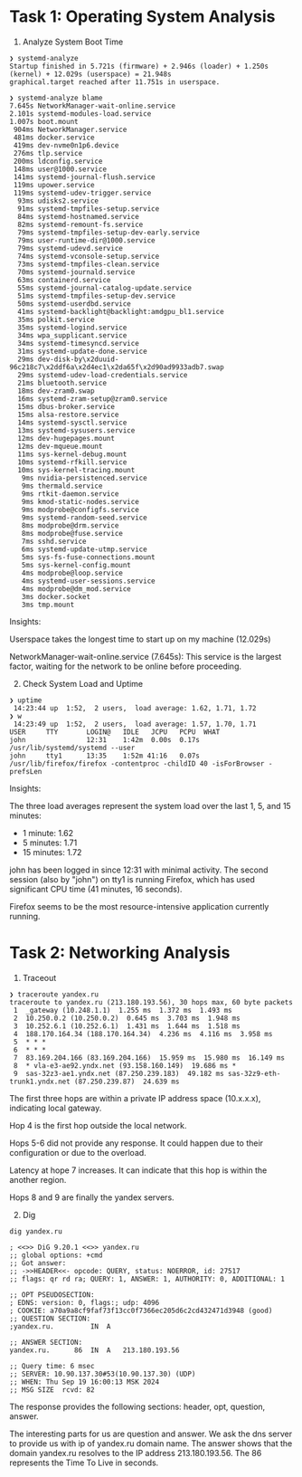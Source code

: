 # Task 1: Operating System Analysis

1) Analyze System Boot Time
```
❯ systemd-analyze
Startup finished in 5.721s (firmware) + 2.946s (loader) + 1.250s (kernel) + 12.029s (userspace) = 21.948s 
graphical.target reached after 11.751s in userspace.
```

```
❯ systemd-analyze blame
7.645s NetworkManager-wait-online.service
2.101s systemd-modules-load.service
1.007s boot.mount
 904ms NetworkManager.service
 481ms docker.service
 419ms dev-nvme0n1p6.device
 276ms tlp.service
 200ms ldconfig.service
 148ms user@1000.service
 141ms systemd-journal-flush.service
 119ms upower.service
 119ms systemd-udev-trigger.service
  93ms udisks2.service
  91ms systemd-tmpfiles-setup.service
  84ms systemd-hostnamed.service
  82ms systemd-remount-fs.service
  79ms systemd-tmpfiles-setup-dev-early.service
  79ms user-runtime-dir@1000.service
  79ms systemd-udevd.service
  74ms systemd-vconsole-setup.service
  73ms systemd-tmpfiles-clean.service
  70ms systemd-journald.service
  63ms containerd.service
  55ms systemd-journal-catalog-update.service
  51ms systemd-tmpfiles-setup-dev.service
  50ms systemd-userdbd.service
  41ms systemd-backlight@backlight:amdgpu_bl1.service
  35ms polkit.service
  35ms systemd-logind.service
  34ms wpa_supplicant.service
  34ms systemd-timesyncd.service
  31ms systemd-update-done.service
  29ms dev-disk-by\x2duuid-96c218c7\x2ddf6a\x2d4ec1\x2da65f\x2d90ad9933adb7.swap
  29ms systemd-udev-load-credentials.service
  21ms bluetooth.service
  18ms dev-zram0.swap
  16ms systemd-zram-setup@zram0.service
  15ms dbus-broker.service
  15ms alsa-restore.service
  14ms systemd-sysctl.service
  13ms systemd-sysusers.service
  12ms dev-hugepages.mount
  12ms dev-mqueue.mount
  11ms sys-kernel-debug.mount
  10ms systemd-rfkill.service
  10ms sys-kernel-tracing.mount
   9ms nvidia-persistenced.service
   9ms thermald.service
   9ms rtkit-daemon.service
   9ms kmod-static-nodes.service
   9ms modprobe@configfs.service
   9ms systemd-random-seed.service
   8ms modprobe@drm.service
   8ms modprobe@fuse.service
   7ms sshd.service
   6ms systemd-update-utmp.service
   5ms sys-fs-fuse-connections.mount
   5ms sys-kernel-config.mount
   4ms modprobe@loop.service
   4ms systemd-user-sessions.service
   4ms modprobe@dm_mod.service
   3ms docker.socket
   3ms tmp.mount
```
Insights:

Userspace takes the longest time to start up on my machine (12.029s)

NetworkManager-wait-online.service (7.645s): This service is the largest factor, waiting for the network to be online before proceeding.

2) Check System Load and Uptime
```
❯ uptime
 14:23:44 up  1:52,  2 users,  load average: 1.62, 1.71, 1.72
❯ w
 14:23:49 up  1:52,  2 users,  load average: 1.57, 1.70, 1.71
USER     TTY       LOGIN@   IDLE   JCPU   PCPU  WHAT
john               12:31    1:42m  0.00s  0.17s /usr/lib/systemd/systemd --user
john     tty1      13:35    1:52m 41:16   0.07s /usr/lib/firefox/firefox -contentproc -childID 40 -isForBrowser -prefsLen

```
Insights:

The three load averages represent the system load over the last 1, 5, and 15 minutes:
- 1 minute: 1.62
- 5 minutes: 1.71
- 15 minutes: 1.72

john has been logged in since 12:31 with minimal activity.
The second session (also by "john") on tty1 is running Firefox, which has used significant CPU time (41 minutes, 16 seconds).

Firefox seems to be the most resource-intensive application currently running.

# Task 2: Networking Analysis

1) Traceout
```
❯ traceroute yandex.ru
traceroute to yandex.ru (213.180.193.56), 30 hops max, 60 byte packets
 1  _gateway (10.248.1.1)  1.255 ms  1.372 ms  1.493 ms
 2  10.250.0.2 (10.250.0.2)  0.645 ms  3.703 ms  1.948 ms
 3  10.252.6.1 (10.252.6.1)  1.431 ms  1.644 ms  1.518 ms
 4  188.170.164.34 (188.170.164.34)  4.236 ms  4.116 ms  3.958 ms
 5  * * *
 6  * * *
 7  83.169.204.166 (83.169.204.166)  15.959 ms  15.980 ms  16.149 ms
 8  * vla-e3-ae92.yndx.net (93.158.160.149)  19.686 ms *
 9  sas-32z3-ae1.yndx.net (87.250.239.183)  49.182 ms sas-32z9-eth-trunk1.yndx.net (87.250.239.87)  24.639 ms
 ```

The first three hops are within a private IP address space (10.x.x.x), indicating local gateway.

Hop 4 is the first hop outside the local network.

Hops 5-6 did not provide any response. It could happen due to their configuration or due to the overload.

Latency at hope 7 increases. It can indicate that this hop is within the another region.

Hops 8 and 9 are finally the yandex servers.

2) Dig
```
dig yandex.ru

; <<>> DiG 9.20.1 <<>> yandex.ru
;; global options: +cmd
;; Got answer:
;; ->>HEADER<<- opcode: QUERY, status: NOERROR, id: 27517
;; flags: qr rd ra; QUERY: 1, ANSWER: 1, AUTHORITY: 0, ADDITIONAL: 1

;; OPT PSEUDOSECTION:
; EDNS: version: 0, flags:; udp: 4096
; COOKIE: a70a9a8cf9faf73f13cc0f7366ec205d6c2cd432471d3948 (good)
;; QUESTION SECTION:
;yandex.ru.			IN	A

;; ANSWER SECTION:
yandex.ru.		86	IN	A	213.180.193.56

;; Query time: 6 msec
;; SERVER: 10.90.137.30#53(10.90.137.30) (UDP)
;; WHEN: Thu Sep 19 16:00:13 MSK 2024
;; MSG SIZE  rcvd: 82
```

The response provides the following sections: header, opt, question, answer.

The interesting parts for us are question and answer. We ask the dns server to provide us with ip of yandex.ru domain name.
The answer shows that the domain yandex.ru resolves to the IP address 213.180.193.56. The 86 represents the Time To Live in seconds.